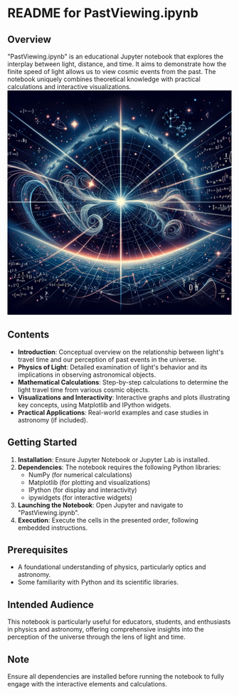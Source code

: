 # README for PastViewing.ipynb

## Overview
"PastViewing.ipynb" is an educational Jupyter notebook that explores the interplay between light, distance, and time. It aims to demonstrate how the finite speed of light allows us to view cosmic events from the past. The notebook uniquely combines theoretical knowledge with practical calculations and interactive visualizations.
![jpg](https://github.com/HermiTech-LLC/PastViewer/blob/main/IMG_7821.jpeg)

## Contents
- **Introduction**: Conceptual overview on the relationship between light's travel time and our perception of past events in the universe.
- **Physics of Light**: Detailed examination of light's behavior and its implications in observing astronomical objects.
- **Mathematical Calculations**: Step-by-step calculations to determine the light travel time from various cosmic objects.
- **Visualizations and Interactivity**: Interactive graphs and plots illustrating key concepts, using Matplotlib and IPython widgets.
- **Practical Applications**: Real-world examples and case studies in astronomy (if included).

## Getting Started
1. **Installation**: Ensure Jupyter Notebook or Jupyter Lab is installed.
2. **Dependencies**: The notebook requires the following Python libraries:
   - NumPy (for numerical calculations)
   - Matplotlib (for plotting and visualizations)
   - IPython (for display and interactivity)
   - ipywidgets (for interactive widgets)
3. **Launching the Notebook**: Open Jupyter and navigate to "PastViewing.ipynb".
4. **Execution**: Execute the cells in the presented order, following embedded instructions.

## Prerequisites
- A foundational understanding of physics, particularly optics and astronomy.
- Some familiarity with Python and its scientific libraries.

## Intended Audience
This notebook is particularly useful for educators, students, and enthusiasts in physics and astronomy, offering comprehensive insights into the perception of the universe through the lens of light and time.

## Note
Ensure all dependencies are installed before running the notebook to fully engage with the interactive elements and calculations.
